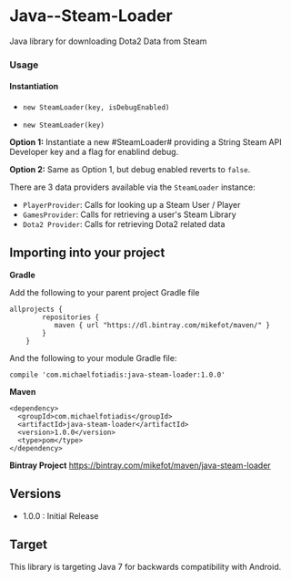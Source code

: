 # Java--Steam-Loader
Java library for downloading Dota2 Data from Steam

### Usage

#### Instantiation
- `new SteamLoader(key, isDebugEnabled)`

- `new SteamLoader(key)`

**Option 1:** Instantiate a new #SteamLoader# providing a String Steam API Developer key and a flag for enablind debug.

**Option 2:** Same as Option 1, but debug enabled reverts to `false`.

There are 3 data providers available via the `SteamLoader` instance:
- `PlayerProvider`: Calls for looking up a Steam User / Player
- `GamesProvider`: Calls for retrieving a user's Steam Library
- `Dota2 Provider`: Calls for retrieving Dota2 related data

## Importing into your project

**Gradle**

Add the following to your parent project Gradle file

```
allprojects {
        repositories {
           maven { url "https://dl.bintray.com/mikefot/maven/" }
        }
    }
```

And the following to your module Gradle file:

`compile 'com.michaelfotiadis:java-steam-loader:1.0.0'`

**Maven**

```
<dependency>
  <groupId>com.michaelfotiadis</groupId>
  <artifactId>java-steam-loader</artifactId>
  <version>1.0.0</version>
  <type>pom</type>
</dependency>
```

**Bintray Project**
https://bintray.com/mikefot/maven/java-steam-loader

## Versions
- 1.0.0 : Initial Release

## Target
This library is targeting Java 7 for backwards compatibility with Android.
